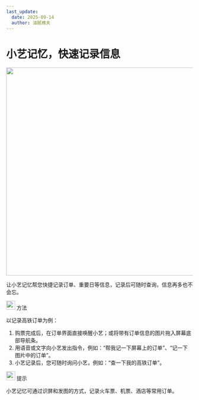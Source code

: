 ```yaml
---
last_update:
  date: 2025-09-14
  author: 油腻樵夫
---
```


# 小艺记忆，快速记录信息


<img src="https://tips-p01-drcn.dbankcdn.cn/MODEL/DOC/C00B031/resource/card/202508111clkwd/zh-cn/image/figure/10044717_f014_highspeed.png
" width="560" height=""/>


让小艺记忆帮您快捷记录订单、重要日等信息，记录后可随时查询，信息再多也不会忘。

<img src="https://tips-p01-drcn.dbankcdn.cn/MODEL/EMUI/C00B030/resource/card/202503041becsx/zh-cn/image/common/buttons/fig_method.png" width="24" height="24"/> 方法

以记录高铁订单为例：

1.  购票完成后，在订单界面直接唤醒小艺；或将带有订单信息的图片拖入屏幕底部导航条。
2.  用语音或文字向小艺发出指令，例如：“帮我记一下屏幕上的订单”、“记一下图片中的订单”。
3.  小艺记录后，您可随时询问小艺，例如：“查一下我的高铁订单”。

<img src="https://tips-p01-drcn.dbankcdn.cn/MODEL/EMUI/C00B030/resource/card/202508300vZjQz/zh-cn/image/common/buttons/fig_tips.png" width="24" height="24"/> 提示

小艺记忆可通过识屏和发图的方式，记录火车票、机票、酒店等常用订单。

